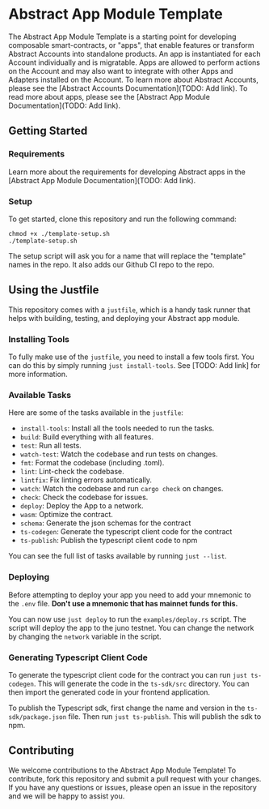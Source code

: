 # Abstract App Module Template

The Abstract App Module Template is a starting point for developing composable smart-contracts, or "apps", that enable features or transform Abstract Accounts into standalone products. An app is instantiated for each Account individually and is migratable. Apps are allowed to perform actions on the Account and may also want to integrate with other Apps and Adapters installed on the Account. To learn more about Abstract Accounts, please see the [Abstract Accounts Documentation](TODO: Add link). To read more about apps, please see the [Abstract App Module Documentation](TODO: Add link).

## Getting Started

### Requirements

Learn more about the requirements for developing Abstract apps in the [Abstract App Module Documentation](TODO: Add link).

### Setup

To get started, clone this repository and run the following command:

```shell
chmod +x ./template-setup.sh
./template-setup.sh
```

The setup script will ask you for a name that will replace the "template" names in the repo. It also adds our Github CI repo to the repo.

## Using the Justfile

This repository comes with a `justfile`, which is a handy task runner that helps with building, testing, and deploying your Abstract app module.

### Installing Tools

To fully make use of the `justfile`, you need to install a few tools first. You can do this by simply running `just install-tools`. See [TODO: Add link] for more information.

### Available Tasks

Here are some of the tasks available in the `justfile`:

- `install-tools`: Install all the tools needed to run the tasks.
- `build`: Build everything with all features.
- `test`: Run all tests.
- `watch-test`: Watch the codebase and run tests on changes.
- `fmt`: Format the codebase (including .toml).
- `lint`: Lint-check the codebase.
- `lintfix`: Fix linting errors automatically.
- `watch`: Watch the codebase and run `cargo check` on changes.
- `check`: Check the codebase for issues.
- `deploy`: Deploy the App to a network.
- `wasm`: Optimize the contract.
- `schema`: Generate the json schemas for the contract
- `ts-codegen`: Generate the typescript client code for the contract
- `ts-publish`: Publish the typescript client code to npm

You can see the full list of tasks available by running `just --list`.

### Deploying

Before attempting to deploy your app you need to add your mnemonic to the `.env` file. **Don't use a mnemonic that has mainnet funds for this.**

You can now use `just deploy` to run the `examples/deploy.rs` script. The script will deploy the app to the juno testnet. You can change the network by changing the `network` variable in the script.

### Generating Typescript Client Code

To generate the typescript client code for the contract you can run `just ts-codegen`. This will generate the code in the `ts-sdk/src` directory. You can then import the generated code in your frontend application.

To publish the Typescript sdk, first change the name and version in the `ts-sdk/package.json` file. Then run `just ts-publish`. This will publish the sdk to npm.


## Contributing

We welcome contributions to the Abstract App Module Template! To contribute, fork this repository and submit a pull request with your changes. If you have any questions or issues, please open an issue in the repository and we will be happy to assist you.
